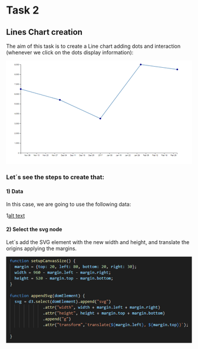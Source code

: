 # Task 2

## Lines Chart creation

The aim of this task is to create a Line chart adding dots and interaction (whenever we click on the dots display information):

![alt text](https://github.com/Chopinantonio/Modulo-07----Tarea-2/blob/master/Pictures/completedgraph.png)

### Let´s see the steps to create that:

#### 1) Data

In this case, we are going to use the following data:

1[alt text](https://github.com/Chopinantonio/Modulo-07----Tarea-2/blob/master/Pictures/data.png)


#### 2) Select the svg node

Let´s add the SVG element with the new width and height, and translate the origins applying the margins.

![alt text](https://github.com/Chopinantonio/Modulo-07----Tarea-2/blob/master/Pictures/svgnode.png)


